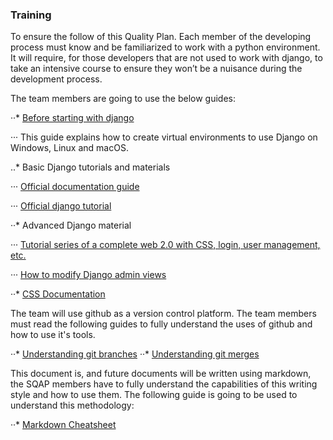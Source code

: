 ### Training

To ensure the follow of this Quality Plan. Each member of the developing process 
must know and be familiarized to work with a python environment. It will require,
for those developers that are not used to work with django, to take an intensive 
course to ensure they won’t be a nuisance during the development process.

The team members are going to use the below guides:

··* [Before starting with django](https://developer.mozilla.org/en-US/docs/Learn/Server-side/Django/development_environment)

··· This guide explains how to create virtual environments to use Django on Windows, Linux and macOS.



..* Basic Django tutorials and materials

··· [Official documentation guide](https://docs.djangoproject.com/en/2.1/)

··· [Official django tutorial](https://docs.djangoproject.com/en/2.1/intro/tutorial01/) 

··* Advanced Django material

··· [Tutorial series of a complete web 2.0 with CSS, login, user management, etc.](https://www.youtube.com/watch?v=UmljXZIypDc&list=PL-osiE80TeTtoQCKZ03TU5fNfx2UY6U4p)

··· [How to modify Django admin views](https://www.youtube.com/watch?v=g5DTIiFAiSk)

··* [CSS Documentation](https://getbootstrap.com)



The team will use github as a version control platform. The team members must read the following guides
to fully understand the uses of github and how to use it's tools.

··* [Understanding git branches](https://www.atlassian.com/git/tutorials/using-branches)
··* [Understanding git merges](https://www.atlassian.com/git/tutorials/using-branches/git-merge)

This document is, and future documents will be written using markdown, the SQAP members have to fully understand the capabilities
of this writing style and how to use them. The following guide is going to be used to understand this methodology:

··* [Markdown Cheatsheet](https://github.com/adam-p/markdown-here/wiki/Markdown-Cheatsheet)